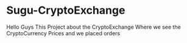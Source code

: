 # Sugu-CryptoExchange
Hello Guys This Project about the CryptoExchange Where we see the CryptoCurrency Prices and we placed orders  
